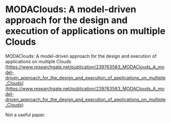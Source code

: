 # MODAClouds: A model-driven approach for the design and execution of applications on multiple Clouds
MODAClouds: A model-driven approach for the design and execution of applications on multiple Clouds [https://www.researchgate.net/publication/239763583_MODAClouds_A_model-driven_approach_for_the_design_and_execution_of_applications_on_multiple_Clouds](https://www.researchgate.net/publication/239763583_MODAClouds_A_model-driven_approach_for_the_design_and_execution_of_applications_on_multiple_Clouds)

Not a useful paper.
